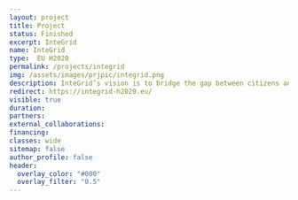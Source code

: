 ```yaml
---
layout: project
title: Project
status: Finished
excerpt: InteGrid
name: InteGrid
type:  EU H2020
permalink: /projects/integrid
img: /assets/images/prjpic/integrid.png
description: InteGrid’s vision is to bridge the gap between citizens and technology/solution providers such as utilities, aggregators, manufacturers and all other agents providing energy services
redirect: https://integrid-h2020.eu/
visible: true
duration:
partners:
external_collaborations:
financing:
classes: wide
sitemap: false
author_profile: false
header:
  overlay_color: "#000"
  overlay_filter: "0.5"
---
```

